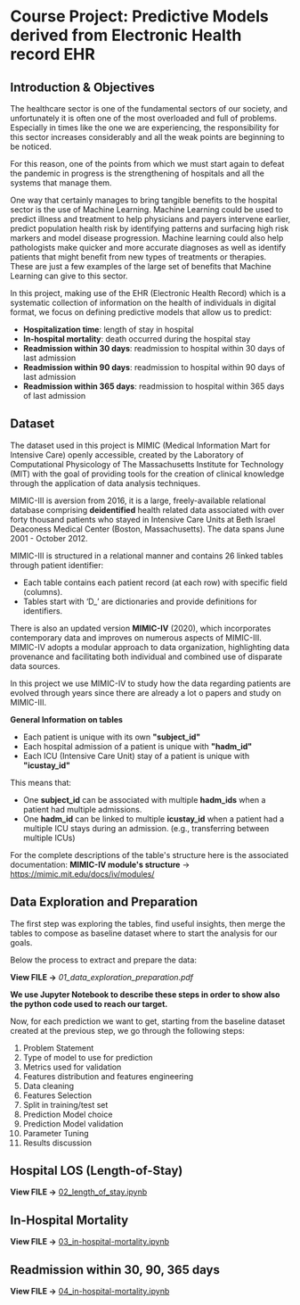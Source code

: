 # Course Project: Predictive Models derived from Electronic Health record EHR

## Introduction & Objectives

The healthcare sector is one of the fundamental sectors of our society, and unfortunately it is often one of the most overloaded and full of problems. Especially in times like the one we are experiencing, the responsibility for this sector increases considerably and all the weak points are beginning to be noticed.

For this reason, one of the points from which we must start again to defeat the pandemic in progress is the strengthening of hospitals and all the systems that manage them.

One way that certainly manages to bring tangible benefits to the hospital sector is the use of Machine Learning. Machine Learning could be used to predict illness and treatment to help physicians and payers intervene earlier, predict population health risk by identifying patterns and surfacing high risk markers and model disease progression. Machine learning could also help pathologists make quicker and more accurate diagnoses as well as identify patients that might benefit from new types of treatments or therapies. These are just a few examples of the large set of benefits that Machine Learning can give to this sector.

In this project, making use of the EHR (Electronic Health Record) which is a systematic collection of information on the health of individuals in digital format, we focus on defining predictive models that allow us to predict:

- **Hospitalization time**: length of stay in hospital
- **In-hospital mortality**: death occurred during the hospital stay
- **Readmission within 30 days**: readmission to hospital within 30 days of last admission
- **Readmission within 90 days**: readmission to hospital within 90 days of last admission
- **Readmission within 365 days**: readmission to hospital within 365 days of last admission

## Dataset

The dataset used in this project is MIMIC (Medical Information Mart for Intensive Care) openly accessible, created by the Laboratory of Computational Physicology of The Massachusetts Institute for Technology (MIT) with the goal of providing tools for the creation of clinical knowledge through the application of data analysis techniques.

MIMIC-III is aversion from 2016, it is a large, freely-available relational database comprising **deidentified** health related data associated with over forty thousand patients who stayed in Intensive Care Units at Beth Israel Deaconess Medical Center (Boston, Massachusetts). The data spans June 2001 - October 2012.

MIMIC-III is structured in a relational manner and contains 26 linked tables through patient identifier:
- Each table contains each patient record (at each row) with specific field (columns).
- Tables start with ‘D_’ are dictionaries and provide definitions for identifiers.

There is also an updated version **MIMIC-IV** (2020), which incorporates contemporary data and improves on numerous aspects of MIMIC-III. MIMIC-IV adopts a modular approach to data organization, highlighting data provenance and facilitating both individual and combined use of disparate data sources.

In this project we use MIMIC-IV to study how the data regarding patients are evolved through years since there are already a lot o papers and study on MIMIC-III.

**General Information on tables**
- Each patient is unique with its own **"subject_id"**
- Each hospital admission of a patient is unique with **"hadm_id"**
- Each ICU (Intensive Care Unit) stay of a patient is unique with **"icustay_id"**
  
This means that:
- One **subject_id** can be associated with multiple **hadm_ids** when a patient had multiple admissions.
- One **hadm_id** can be linked to multiple **icustay_id** when a patient had a multiple ICU stays during an admission. (e.g., transferring between multiple ICUs)

For the complete descriptions of the table's structure here is the associated documentation:
**MIMIC-IV module's structure** -> https://mimic.mit.edu/docs/iv/modules/

## Data Exploration and Preparation

The first step was exploring the tables, find useful insights, then merge the tables to compose as baseline dataset where to start the analysis for our goals.

Below the process to extract and prepare the data:

**View FILE ->** *01_data_exploration_preparation.pdf*

**We use Jupyter Notebook to describe these steps in order to show also the python code used to reach our target.**

Now, for each prediction we want to get, starting from the baseline dataset created at the previous step, we go through the following steps:

1. Problem Statement
2. Type of model to use for prediction
3. Metrics used for validation
4. Features distribution and features engineering
5. Data cleaning
6. Features Selection
7. Split in training/test set
8. Prediction Model choice
9. Prediction Model validation
10. Parameter Tuning
11. Results discussion



## Hospital LOS (Length-of-Stay)

**View FILE ->**  [02_length_of_stay.ipynb](02_length_of_stay.ipynb)

## In-Hospital Mortality

**View FILE ->** [03_in-hospital-mortality.ipynb](03_in-hospital-mortality.pdf)

## Readmission within 30, 90, 365 days

**View FILE ->** [04_in-hospital-mortality.ipynb](04_in-hospital-mortality.ipynb)


